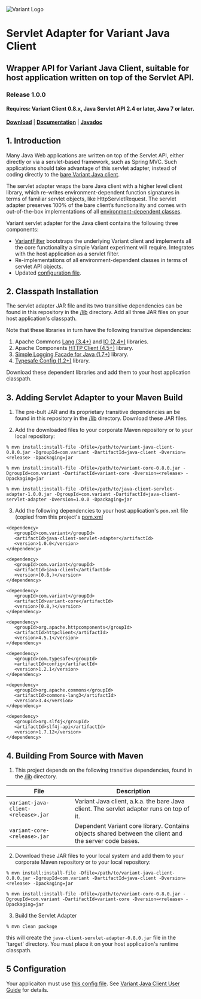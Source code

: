 ![Variant Logo](http://www.getvariant.com/wp-content/uploads/2016/07/VariantLogoSquare-100.png)

# Servlet Adapter for Variant Java Client
## Wrapper API for Variant Java Client, suitable for host application written on top of the Servlet API.
### Release 1.0.0

#### Requires: Variant Client 0.8.x, Java Servlet API 2.4 or later, Java 7 or later.

[__Download__](https://github.com/getvariant/variant-java-servlet-adapter/tree/master/lib) | [__Documentation__](http://www.getvariant.com/docs/0-8/clients/variant-java-client/#section-3) | [__Javadoc__](https://getvariant.github.io/variant-java-servlet-adapter/)

## 1. Introduction

Many Java Web applications are written on top of the Servlet API, either directly or via a servlet-based framework, such as Spring MVC. Such applications should take advantage of this servlet adapter, instead of coding directly to the [bare Variant Java client](http://www.getvariant.com/docs/0-8/clients/variant-java-client/#section-2). 

The servlet adapter wraps the bare Java client with a higher level client library, which re-writes environment-dependent function signatures in terms of familiar servlet objects, like <span class="variant-code">HttpServletRequest</span>. The servlet adapter preserves 100% of the bare client’s functionality and comes with out-of-the-box implementations of all [environment-dependent classes](http://www.getvariant.com/docs/0-8/clients/variant-java-client/#section-2.4).

Variant servlet adapter for the Java client contains the following three components:
* [VariantFilter](https://getvariant.github.io/variant-java-servlet-adapter/com/variant/client/servlet/VariantFilter.html) bootstraps the underlying Variant client and implements all the core functionality a simple Variant experiment will require. Integrates with the host application as a servlet filter.
* Re-implementations of all environment-dependent classes in terms of servlet API objects. 
* Updated [configuration file](https://github.com/getvariant/variant-java-servlet-adapter/blob/master/src/main/resources/variant.conf).

## 2. Classpath Installation

The servlet adapter JAR file and its two transitive dependencies can be found in this repository in the [/lib](https://github.com/getvariant/variant-java-servlet-adapter/tree/master/lib) directory. Add all three JAR files on your host application's classpath.

Note that these libraries in turn have the following transitive dependencies:

1. Apache Commons [Lang (3.4+)](https://commons.apache.org/proper/commons-lang/) and [IO (2.4+)](https://commons.apache.org/proper/commons-io/) libraries. 
2. Apache Components [HTTP Client (4.5+)](https://hc.apache.org/httpcomponents-client-4.5.x/index.html) library. 
2. [Simple Logging Facade for Java (1.7+)](https://www.slf4j.org/) library. 
2. [Typesafe Config (1.2+)](https://github.com/typesafehub/config) library. 

Download these dependent libraries and add them to your host application classpath.

## 3. Adding Servlet Adapter to your Maven Build

1. The pre-bult JAR and its proprietary transitive dependencies an be found in this repository in the [/lib](https://github.com/getvariant/variant-java-servlet-adapter/tree/master/lib) directory. Download these JAR files.

2. Add the downloaded files to your corporate Maven repository or to your local repository:

```shell
% mvn install:install-file -Dfile=/path/to/variant-java-client-0.8.0.jar -DgroupId=com.variant -DartifactId=java-client -Dversion=<release> -Dpackaging=jar

% mvn install:install-file -Dfile=/path/to/variant-core-0.8.0.jar -DgroupId=com.variant -DartifactId=variant-core -Dversion=<release> -Dpackaging=jar

% mvn install:install-file -Dfile=/path/to/java-client-servlet-adapter-1.0.0.jar -DgroupId=com.variant -DartifactId=java-client-servlet-adapter -Dversion=1.0.0 -Dpackaging=jar
```
3. Add the following dependencies to your host application's `pom.xml` file (copied from this project's [pom.xml](https://github.com/getvariant/variant-java-servlet-adapter/blob/master/pom.xml)

```
<dependency>
   <groupId>com.variant</groupId>
   <artifactId>java-client-servlet-adapter</artifactId>
   <version>1.0.0</version>
</dependency>

<dependency>
   <groupId>com.variant</groupId>
   <artifactId>java-client</artifactId>
   <version>[0.8,)</version>
</dependency>

<dependency>
   <groupId>com.variant</groupId>
   <artifactId>variant-core</artifactId>
   <version>[0.8,)</version>
</dependency>

<dependency>
   <groupId>org.apache.httpcomponents</groupId>
   <artifactId>httpclient</artifactId>
   <version>4.5.1</version>
</dependency>

<dependency>
   <groupId>com.typesafe</groupId>
   <artifactId>config</artifactId>
   <version>1.2.1</version>
</dependency>

<dependency>
   <groupId>org.apache.commons</groupId>
   <artifactId>commons-lang3</artifactId>
   <version>3.4</version>
</dependency>

<dependency>
   <groupId>org.slf4j</groupId>
   <artifactId>slf4j-api</artifactId>
   <version>1.7.12</version>
</dependency>
```

## 4. Building From Source with Maven

1. This project depends on the following transitive dependencies, found in the [/lib](https://github.com/getvariant/variant-java-servlet-adapter/tree/master/lib) directory.

| File        | Description           | 
| ------------- | ------------- | 
| `variant-java-client-<release>.jar` | Variant Java client, a.k.a. the bare Java client. The servlet adapter runs on top of it. | 
| `variant-core-<release>.jar` | Dependent Variant core library. Contains objects shared between the client and the server code bases. | 

2. Download these JAR files to your local system and add them to your corporate Maven repository or to your local repository:

```shell
% mvn install:install-file -Dfile=/path/to/variant-java-client-0.8.0.jar -DgroupId=com.variant -DartifactId=java-client -Dversion=<release> -Dpackaging=jar

% mvn install:install-file -Dfile=/path/to/variant-core-0.8.0.jar -DgroupId=com.variant -DartifactId=variant-core -Dversion=<release> -Dpackaging=jar
```
3. Build the Servlet Adapter
```shell
% mvn clean package
```
this will create the `java-client-servlet-adapter-0.8.0.jar` file in the 'target' directory. You must place it on your host application's runtime classpath.

## 5 Configuration
Your applicaiton must use [this config file](https://github.com/getvariant/variant-java-servlet-adapter/blob/master/src/main/resources/variant.conf). See [Variant Java Client User Guide](http://www.getvariant.com/docs/0-8/clients/variant-java-client/#section-2.2) for details.


